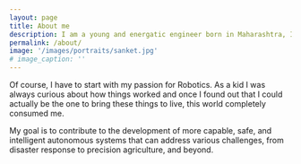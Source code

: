 ```yaml
---
layout: page
title: About me
description: I am a young and energatic engineer born in Maharashtra, India. I complete my initial study in India and moved to New York, USA to study Masters in Robotics at New York University. Currently, I am on my path to become a better Robotics Researcher. Here I'd like to tell you more about my passions and motivations.
permalink: /about/
image: '/images/portraits/sanket.jpg'
# image_caption: ''
---
```


Of course, I have to start with my passion for Robotics. As a kid I was always curious about how things worked and once I found out that I could actually be the one to bring these things to live, this world completely consumed me. 

My goal is to contribute to the development of more capable, safe, and intelligent autonomous systems that can address various challenges, from disaster response to precision agriculture, and beyond. 

<!-- > The IT industry is full of ethusiastic people - tuning into the wave and sharing the passion is something I never get tired of 💜

I know that being a developer is a never-ending learning process, and that's one of the main reasons I'm glad I chose this path. It's just great to always be able to look back and really see the progress behind me and always have the feeling of growth.

Anyway, there's a lot of talk about my programming hobby (all the remainings of the website actually 😅), so let's get to more personal stuff.

<div class="gallery-box">
  <div class="gallery">
    <img src="/images/about/aiko-1.jpg" loading="lazy" alt="Aiko">
    <img src="/images/about/aiko-2.jpg" loading="lazy" alt="Aiko">
  </div>
  <em>My little dog girl named Aiko</em>
</div>

I have a dog 🐕 and I love spending time outdoors. It's alwasy great to go for a long walk and calm all the thoughts in my head 😌.

![Karting]({{site.baseurl}}/images/about/karting-1.jpg#wide)

I love all kinds of motorsport 🏎, but I enjoy Formula 1 (as a fan) and karting (as a racer) the most. I actively participate in the [Sodi World Series](https://www.sodiwseries.com/) rental kart championship.

![Spartan Race photo](/images/about/spartanrace-1.jpg)

Last but not least, I try to be aware of my body and both physical and mental care. In addition to active workouts and running, I also dedicate myself to hacking my body and mind to be better every day. I also love extreme outdoor races, such as the [Spartan race](https://www.spartan.com), where I can really push my performance to the absolute limit. -->